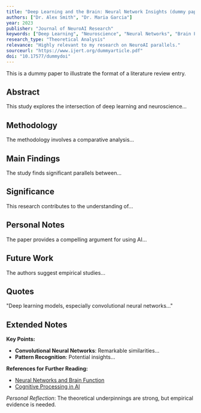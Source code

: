 ```yaml
---
title: "Deep Learning and the Brain: Neural Network Insights (dummy paper)"
authors: ["Dr. Alex Smith", "Dr. Maria Garcia"]
year: 2023
publisher: "Journal of NeuroAI Research"
keywords: ["Deep Learning", "Neuroscience", "Neural Networks", "Brain Function"]
research_type: "Theoretical Analysis"
relevance: "Highly relevant to my research on NeuroAI parallels."
sourceurl: "https://www.ijert.org/dummyarticle.pdf"
doi: "10.17577/dummydoi"
---
```


This is a dummy paper to illustrate the format of a literature review entry.

## Abstract
This study explores the intersection of deep learning and neuroscience...

## Methodology
The methodology involves a comparative analysis...

## Main Findings
The study finds significant parallels between...

## Significance
This research contributes to the understanding of...

## Personal Notes
The paper provides a compelling argument for using AI...

## Future Work
The authors suggest empirical studies...

## Quotes
"Deep learning models, especially convolutional neural networks..."

## Extended Notes
**Key Points:**
- **Convolutional Neural Networks**: Remarkable similarities...
- **Pattern Recognition**: Potential insights...

**References for Further Reading:**
- [Neural Networks and Brain Function](https://example.com/neural-networks)
- [Cognitive Processing in AI](https://example.com/cognitive-ai)

_Personal Reflection_: The theoretical underpinnings are strong, but empirical evidence is needed.
